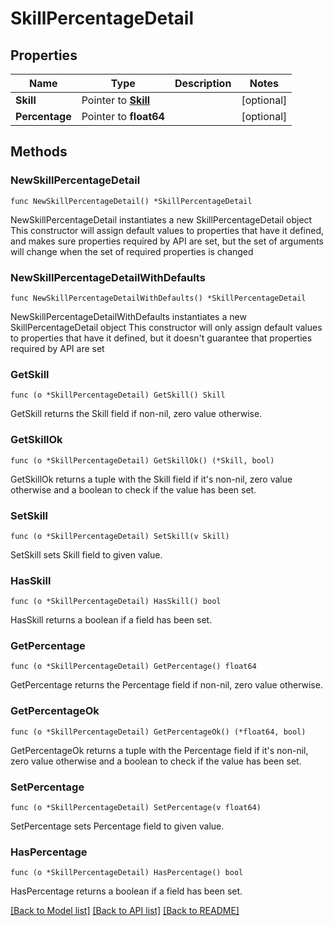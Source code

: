 # SkillPercentageDetail

## Properties

Name | Type | Description | Notes
------------ | ------------- | ------------- | -------------
**Skill** | Pointer to [**Skill**](Skill.md) |  | [optional] 
**Percentage** | Pointer to **float64** |  | [optional] 

## Methods

### NewSkillPercentageDetail

`func NewSkillPercentageDetail() *SkillPercentageDetail`

NewSkillPercentageDetail instantiates a new SkillPercentageDetail object
This constructor will assign default values to properties that have it defined,
and makes sure properties required by API are set, but the set of arguments
will change when the set of required properties is changed

### NewSkillPercentageDetailWithDefaults

`func NewSkillPercentageDetailWithDefaults() *SkillPercentageDetail`

NewSkillPercentageDetailWithDefaults instantiates a new SkillPercentageDetail object
This constructor will only assign default values to properties that have it defined,
but it doesn't guarantee that properties required by API are set

### GetSkill

`func (o *SkillPercentageDetail) GetSkill() Skill`

GetSkill returns the Skill field if non-nil, zero value otherwise.

### GetSkillOk

`func (o *SkillPercentageDetail) GetSkillOk() (*Skill, bool)`

GetSkillOk returns a tuple with the Skill field if it's non-nil, zero value otherwise
and a boolean to check if the value has been set.

### SetSkill

`func (o *SkillPercentageDetail) SetSkill(v Skill)`

SetSkill sets Skill field to given value.

### HasSkill

`func (o *SkillPercentageDetail) HasSkill() bool`

HasSkill returns a boolean if a field has been set.

### GetPercentage

`func (o *SkillPercentageDetail) GetPercentage() float64`

GetPercentage returns the Percentage field if non-nil, zero value otherwise.

### GetPercentageOk

`func (o *SkillPercentageDetail) GetPercentageOk() (*float64, bool)`

GetPercentageOk returns a tuple with the Percentage field if it's non-nil, zero value otherwise
and a boolean to check if the value has been set.

### SetPercentage

`func (o *SkillPercentageDetail) SetPercentage(v float64)`

SetPercentage sets Percentage field to given value.

### HasPercentage

`func (o *SkillPercentageDetail) HasPercentage() bool`

HasPercentage returns a boolean if a field has been set.


[[Back to Model list]](../README.md#documentation-for-models) [[Back to API list]](../README.md#documentation-for-api-endpoints) [[Back to README]](../README.md)


